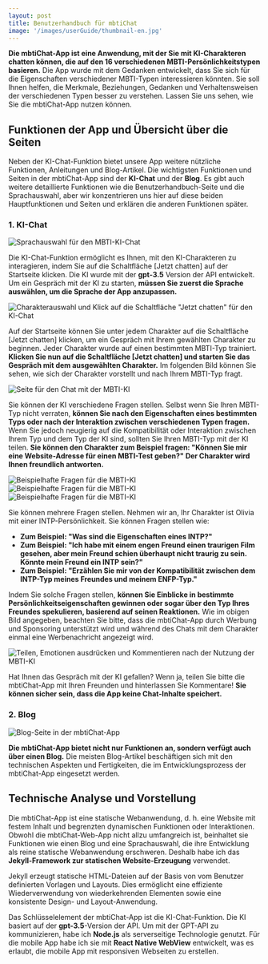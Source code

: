 ```yaml
---
layout: post
title: Benutzerhandbuch für mbtiChat
image: '/images/userGuide/thumbnail-en.jpg'
---
```


**Die mbtiChat-App ist eine Anwendung, mit der Sie mit KI-Charakteren chatten können, die auf den 16 verschiedenen MBTI-Persönlichkeitstypen basieren.** Die App wurde mit dem Gedanken entwickelt, dass Sie sich für die Eigenschaften verschiedener MBTI-Typen interessieren könnten. Sie soll Ihnen helfen, die Merkmale, Beziehungen, Gedanken und Verhaltensweisen der verschiedenen Typen besser zu verstehen. Lassen Sie uns sehen, wie Sie die mbtiChat-App nutzen können.

## Funktionen der App und Übersicht über die Seiten
Neben der KI-Chat-Funktion bietet unsere App weitere nützliche Funktionen, Anleitungen und Blog-Artikel. Die wichtigsten Funktionen und Seiten in der mbtiChat-App sind der **KI-Chat** und der **Blog**. Es gibt auch weitere detaillierte Funktionen wie die Benutzerhandbuch-Seite und die Sprachauswahl, aber wir konzentrieren uns hier auf diese beiden Hauptfunktionen und Seiten und erklären die anderen Funktionen später.

### 1. KI-Chat
![Sprachauswahl für den MBTI-KI-Chat](/images/userGuide/userguide-1.jpg)

Die KI-Chat-Funktion ermöglicht es Ihnen, mit den KI-Charakteren zu interagieren, indem Sie auf die Schaltfläche [Jetzt chatten] auf der Startseite klicken. Die KI wurde mit der **gpt-3.5** Version der API entwickelt. Um ein Gespräch mit der KI zu starten, **müssen Sie zuerst die Sprache auswählen, um die Sprache der App anzupassen.**

![Charakterauswahl und Klick auf die Schaltfläche "Jetzt chatten" für den KI-Chat](/images/userGuide/userguide-2.jpg)

Auf der Startseite können Sie unter jedem Charakter auf die Schaltfläche [Jetzt chatten] klicken, um ein Gespräch mit Ihrem gewählten Charakter zu beginnen. Jeder Charakter wurde auf einen bestimmten MBTI-Typ trainiert. **Klicken Sie nun auf die Schaltfläche [Jetzt chatten] und starten Sie das Gespräch mit dem ausgewählten Charakter.** Im folgenden Bild können Sie sehen, wie sich der Charakter vorstellt und nach Ihrem MBTI-Typ fragt.

![Seite für den Chat mit der MBTI-KI](/images/userGuide/userguide-3.jpg)

Sie können der KI verschiedene Fragen stellen. Selbst wenn Sie Ihren MBTI-Typ nicht verraten, **können Sie nach den Eigenschaften eines bestimmten Typs oder nach der Interaktion zwischen verschiedenen Typen fragen.** Wenn Sie jedoch neugierig auf die Kompatibilität oder Interaktion zwischen Ihrem Typ und dem Typ der KI sind, sollten Sie Ihren MBTI-Typ mit der KI teilen. **Sie können den Charakter zum Beispiel fragen: "Können Sie mir eine Website-Adresse für einen MBTI-Test geben?" Der Charakter wird Ihnen freundlich antworten.**

![Beispielhafte Fragen für die MBTI-KI](/images/userGuide/userguide-4.jpg)
![Beispielhafte Fragen für die MBTI-KI](/images/userGuide/userguide-5.jpg)
![Beispielhafte Fragen für die MBTI-KI](/images/userGuide/userguide-6.jpg)

Sie können mehrere Fragen stellen. Nehmen wir an, Ihr Charakter ist Olivia mit einer INTP-Persönlichkeit. Sie können Fragen stellen wie:

- **Zum Beispiel: "Was sind die Eigenschaften eines INTP?"**
- **Zum Beispiel: "Ich habe mit einem engen Freund einen traurigen Film gesehen, aber mein Freund schien überhaupt nicht traurig zu sein. Könnte mein Freund ein INTP sein?"**
- **Zum Beispiel: "Erzählen Sie mir von der Kompatibilität zwischen dem INTP-Typ meines Freundes und meinem ENFP-Typ."**

Indem Sie solche Fragen stellen, **können Sie Einblicke in bestimmte Persönlichkeitseigenschaften gewinnen oder sogar über den Typ Ihres Freundes spekulieren, basierend auf seinen Reaktionen.** Wie im obigen Bild angegeben, beachten Sie bitte, dass die mbtiChat-App durch Werbung und Sponsoring unterstützt wird und während des Chats mit dem Charakter einmal eine Werbenachricht angezeigt wird.

![Teilen, Emotionen ausdrücken und Kommentieren nach der Nutzung der MBTI-KI](/images/userGuide/userguide-7.jpg)

Hat Ihnen das Gespräch mit der KI gefallen? Wenn ja, teilen Sie bitte die mbtiChat-App mit Ihren Freunden und hinterlassen Sie Kommentare! **Sie können sicher sein, dass die App keine Chat-Inhalte speichert.**

### 2. Blog
![Blog-Seite in der mbtiChat-App](/images/userGuide/userguide-8.jpg)

**Die mbtiChat-App bietet nicht nur Funktionen an, sondern verfügt auch über einen Blog.** Die meisten Blog-Artikel beschäftigen sich mit den technischen Aspekten und Fertigkeiten, die im Entwicklungsprozess der mbtiChat-App eingesetzt werden.

## Technische Analyse und Vorstellung
Die mbtiChat-App ist eine statische Webanwendung, d. h. eine Website mit festem Inhalt und begrenzten dynamischen Funktionen oder Interaktionen. Obwohl die mbtiChat-Web-App nicht allzu umfangreich ist, beinhaltet sie Funktionen wie einen Blog und eine Sprachauswahl, die ihre Entwicklung als reine statische Webanwendung erschweren. Deshalb habe ich das **Jekyll-Framework zur statischen Website-Erzeugung** verwendet.

Jekyll erzeugt statische HTML-Dateien auf der Basis von vom Benutzer definierten Vorlagen und Layouts. Dies ermöglicht eine effiziente Wiederverwendung von wiederkehrenden Elementen sowie eine konsistente Design- und Layout-Anwendung.

Das Schlüsselelement der mbtiChat-App ist die KI-Chat-Funktion. Die KI basiert auf der **gpt-3.5**-Version der API. Um mit der GPT-API zu kommunizieren, habe ich **Node.js** als serverseitige Technologie genutzt. Für die mobile App habe ich sie mit **React Native WebView** entwickelt, was es erlaubt, die mobile App mit responsiven Webseiten zu erstellen.

